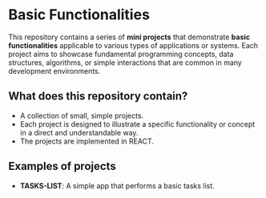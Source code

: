 # Basic Functionalities

This repository contains a series of **mini projects** that demonstrate **basic functionalities** applicable to various types of applications or systems. Each project aims to showcase fundamental programming concepts, data structures, algorithms, or simple interactions that are common in many development environments.

## What does this repository contain?

- A collection of small, simple projects.
- Each project is designed to illustrate a specific functionality or concept in a direct and understandable way.
- The projects are implemented in REACT.

## Examples of projects

- **TASKS-LIST**: A simple app that performs a basic tasks list.

